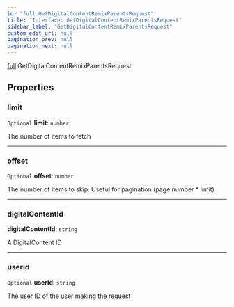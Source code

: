 ```yaml
---
id: "full.GetDigitalContentRemixParentsRequest"
title: "Interface: GetDigitalContentRemixParentsRequest"
sidebar_label: "GetDigitalContentRemixParentsRequest"
custom_edit_url: null
pagination_prev: null
pagination_next: null
---
```


[full](../namespaces/full.md).GetDigitalContentRemixParentsRequest

## Properties

### limit

 `Optional` **limit**: `number`

The number of items to fetch

___

### offset

 `Optional` **offset**: `number`

The number of items to skip. Useful for pagination (page number * limit)

___

### digitalContentId

 **digitalContentId**: `string`

A DigitalContent ID

___

### userId

 `Optional` **userId**: `string`

The user ID of the user making the request
